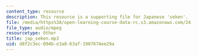```yaml
---
content_type: resource
description: This resource is a supporting file for Japanese 'seken'.
file: /media/https%3A/open-learning-course-data-rc.s3.amazonaws.com/24-901-language-and-its-structure-i-phonology-fall-2010/d8f2c3ec094be3a863af1907674ee29a_jap_seken.mp3
file_type: audio/mpeg
resourcetype: Other
title: jap_seken.mp3
uid: d8f2c3ec-094b-e3a8-63af-1907674ee29a
---
```

